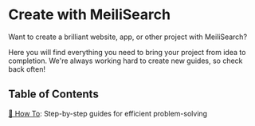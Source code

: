 # Create with MeiliSearch

Want to create a brilliant website, app, or other project with MeiliSearch?

Here you will find everything you need to bring your project from idea to completion.
We're always working hard to create new guides, so check back often!

## Table of Contents

[📜 How To](/create/how_to): Step-by-step guides for efficient problem-solving
